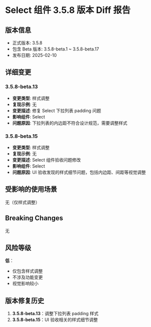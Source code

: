 # Select 组件 3.5.8 版本 Diff 报告

## 版本信息
- 正式版本: 3.5.8
- 包含 Beta 版本: 3.5.8-beta.1 ~ 3.5.8-beta.17
- 发布日期: 2025-02-10

## 详细变更

### 3.5.8-beta.13
- **变更类型**: 样式调整
- **复现示例**: 无
- **变更描述**: 修复 Select 下拉列表 padding 问题
- **影响组件**: Select
- **问题原因**: 下拉列表的内边距不符合设计规范，需要调整样式

### 3.5.8-beta.15
- **变更类型**: 样式调整
- **复现示例**: 无
- **变更描述**: Select 组件验收问题修改
- **影响组件**: Select
- **问题原因**: UI 验收发现的样式细节问题，包括内边距、间距等视觉调整

## 受影响的使用场景

无（仅样式调整）

## Breaking Changes

无

## 风险等级

**低**：
- 仅包含样式调整
- 不涉及功能变更
- 视觉影响较小

## 版本修复历史

1. **3.5.8-beta.13**：调整下拉列表 padding 样式
2. **3.5.8-beta.15**：UI 验收相关的样式细节调整